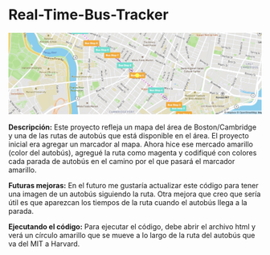 # Real-Time-Bus-Tracker

<img src="BusMap.jpg" alt="Real-Time Bus Tracker">

**Descripción:** Este proyecto refleja un mapa del área de Boston/Cambridge y una de las rutas de autobús que está disponible en el área. El proyecto inicial era agregar un marcador al mapa. Ahora hice ese mercado amarillo (color del autobús), agregué la ruta como magenta y codifiqué con colores cada parada de autobús en el camino por el que pasará el marcador amarillo.

**Futuras mejoras:** En el futuro me gustaría actualizar este código para tener una imagen de un autobús siguiendo la ruta. Otra mejora que creo que sería útil es que aparezcan los tiempos de la ruta cuando el autobús llega a la parada.

**Ejecutando el código:** Para ejecutar el código, debe abrir el archivo html y verá un círculo amarillo que se mueve a lo largo de la ruta del autobús que va del MIT a Harvard.
